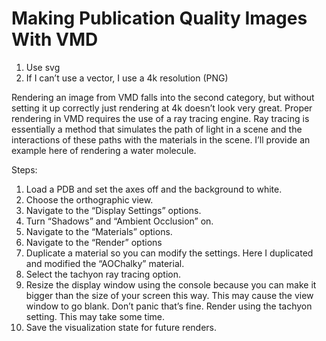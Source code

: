 # Making Publication Quality Images With VMD

1. Use svg
2. If I can’t use a vector, I use a 4k resolution (PNG)

Rendering an image from VMD falls into the second category, but without setting it up correctly just rendering at 4k doesn’t look very great. Proper rendering in VMD requires the use of a ray tracing engine. Ray tracing is essentially a method that simulates the path of light in a scene and the interactions of these paths with the materials in the scene. I’ll provide an example here of rendering a water molecule.

Steps:

1. Load a PDB and set the axes off and the background to white.
2. Choose the orthographic view.
3. Navigate to the “Display Settings” options.
4. Turn “Shadows” and “Ambient Occlusion” on.
5. Navigate to the “Materials” options.
6. Navigate to the “Render” options 
7. Duplicate a material so you can modify the settings. Here I duplicated and modified the “AOChalky” material.
8. Select the tachyon ray tracing option.
9. Resize the display window using the console because you can make it bigger than the size of your screen this way. This may cause the view window to go blank. Don’t panic that’s fine. Render using the tachyon setting. This may take some time. 
10. Save the visualization state for future renders.
